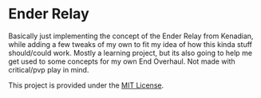 # Ender Relay

Basically just implementing the concept of the Ender Relay from Kenadian, while adding a few tweaks of my own to fit my
idea of how this kinda stuff should/could work. Mostly a learning project, but its also going to help me get used to
some concepts for my own End Overhaul. Not made with critical/pvp play in mind.

This project is provided under the [MIT License](./LICENSE.md).
